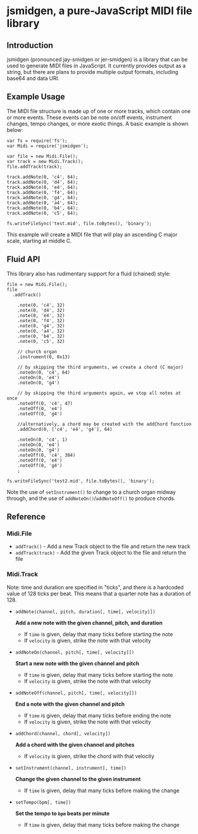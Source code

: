 # jsmidgen, a pure-JavaScript MIDI file library

## Introduction

jsmidgen (pronounced jay-smidgen or jer-smidgen) is a library that can be used
to generate MIDI files in JavaScript. It currently provides output as a string,
but there are plans to provide multiple output formats, including base64 and
data URI.

## Example Usage

The MIDI file structure is made up of one or more tracks, which contain one or
more events. These events can be note on/off events, instrument changes, tempo
changes, or more exotic things. A basic example is shown below:

    var fs = require('fs');
    var Midi = require('jsmidgen');

    var file = new Midi.File();
    var track = new Midi.Track();
    file.addTrack(track);

    track.addNote(0, 'c4', 64);
    track.addNote(0, 'd4', 64);
    track.addNote(0, 'e4', 64);
    track.addNote(0, 'f4', 64);
    track.addNote(0, 'g4', 64);
    track.addNote(0, 'a4', 64);
    track.addNote(0, 'b4', 64);
    track.addNote(0, 'c5', 64);

    fs.writeFileSync('test.mid', file.toBytes(), 'binary');

This example will create a MIDI file that will play an ascending C major scale,
starting at middle C.

## Fluid API

This library also has rudimentary support for a fluid (chained) style:

    file = new Midi.File();
    file
      .addTrack()

        .note(0, 'c4', 32)
        .note(0, 'd4', 32)
        .note(0, 'e4', 32)
        .note(0, 'f4', 32)
        .note(0, 'g4', 32)
        .note(0, 'a4', 32)
        .note(0, 'b4', 32)
        .note(0, 'c5', 32)

        // church organ
        .instrument(0, 0x13)

        // by skipping the third arguments, we create a chord (C major)
        .noteOn(0, 'c4', 64)
        .noteOn(0, 'e4')
        .noteOn(0, 'g4')

        // by skipping the third arguments again, we stop all notes at once
        .noteOff(0, 'c4', 47)
        .noteOff(0, 'e4')
        .noteOff(0, 'g4')

        //alternatively, a chord may be created with the addChord function
        .addChord(0, ['c4', 'e4', 'g4'], 64)

        .noteOn(0, 'c4', 1)
        .noteOn(0, 'e4')
        .noteOn(0, 'g4')
        .noteOff(0, 'c4', 384)
        .noteOff(0, 'e4')
        .noteOff(0, 'g4')
        ;

    fs.writeFileSync('test2.mid', file.toBytes(), 'binary');

Note the use of `setInstrument()` to change to a church organ midway through,
and the use of `addNoteOn()`/`addNoteOff()` to produce chords.

## Reference

### Midi.File

 - `addTrack()` - Add a new Track object to the file and return the new track
 - `addTrack(track)` - Add the given Track object to the file and return the file

### Midi.Track

Note: time and duration are specified in "ticks", and there is a hardcoded
value of 128 ticks per beat. This means that a quarter note has a duration of 128.

 - `addNote(channel, pitch, duration[, time[, velocity]])`

   **Add a new note with the given channel, pitch, and duration**
   - If `time` is given, delay that many ticks before starting the note
   - If `velocity` is given, strike the note with that velocity
 - `addNoteOn(channel, pitch[, time[, velocity]])`

   **Start a new note with the given channel and pitch**
   - If `time` is given, delay that many ticks before starting the note
   - If `velocity` is given, strike the note with that velocity
 - `addNoteOff(channel, pitch[, time[, velocity]])`

   **End a note with the given channel and pitch**
   - If `time` is given, delay that many ticks before ending the note
   - If `velocity` is given, strike the note with that velocity
 - `addChord(channel, chord[, velocity])`

   **Add a chord with the given channel and pitches**
   - If `velocity` is given, strike the chord with that velocity
 - `setInstrument(channel, instrument[, time])`

   **Change the given channel to the given instrument**
   - If `time` is given, delay that many ticks before making the change
 - `setTempo(bpm[, time])`

   **Set the tempo to `bpm` beats per minute**
   - If `time` is given, delay that many ticks before making the change

